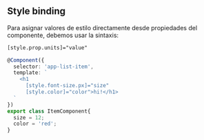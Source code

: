 ## Style binding

Para asignar valores de estilo directamente desde propiedades del componente, debemos usar la sintaxis:

```html
[style.prop.units]="value"
```

```ts
@Component({
  selector: 'app-list-item',
  template: `
    <h1
      [style.font-size.px]="size"
      [style.color]="color">hi!</h1>
  `
})
export class ItemComponent{
  size = 12;
  color = 'red';
}
```